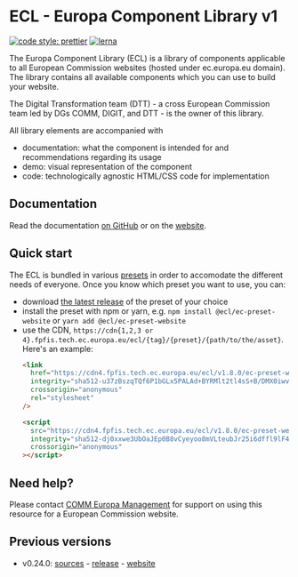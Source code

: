 # ECL - Europa Component Library v1

[![code style: prettier](https://img.shields.io/badge/code_style-prettier-ff69b4.svg?style=flat-square)](https://github.com/prettier/prettier)
[![lerna](https://img.shields.io/badge/maintained%20with-lerna-cc00ff.svg)](https://lernajs.io/)

The Europa Component Library (ECL) is a library of components applicable to all European Commission websites (hosted under ec.europa.eu domain). The library contains all available components which you can use to build your website.

The Digital Transformation team (DTT) - a cross European Commission team led by DGs COMM, DIGIT, and DTT - is the owner of this library.

All library elements are accompanied with

- documentation: what the component is intended for and recommendations regarding its usage
- demo: visual representation of the component
- code: technologically agnostic HTML/CSS code for implementation

## Documentation

Read the documentation [on GitHub](docs/README.md) or on the [website](https://ec-europa.github.io/europa-component-library/ec/docs/overview).

## Quick start

The ECL is bundled in various [presets](docs/06-presets.md) in order to accomodate the different needs of everyone. Once you know which preset you want to use, you can:

- download [the latest release](https://github.com/ec-europa/europa-component-library/releases/latest) of the preset of your choice
- install the preset with npm or yarn, e.g. `npm install @ecl/ec-preset-website` or `yarn add @ecl/ec-preset-website`
- use the CDN, `https://cdn{1,2,3 or 4}.fpfis.tech.ec.europa.eu/ecl/{tag}/{preset}/{path/to/the/asset}`. Here's an example:
  ```html
  <link
    href="https://cdn4.fpfis.tech.ec.europa.eu/ecl/v1.8.0/ec-preset-website/styles/ecl-ec-preset-website.css"
    integrity="sha512-u37zBszqTQf6P1bGLx5PALAd+BYRMlt2tl4sS+B/DMX0iwv6r0NkhrAJ8gUEtVsUoAC5GV3PYgCmfN14vN9qAg=="
    crossorigin="anonymous"
    rel="stylesheet"
  />
  ```
  ```html
  <script
    src="https://cdn4.fpfis.tech.ec.europa.eu/ecl/v1.8.0/ec-preset-website/scripts/ecl-ec-preset-website.js"
    integrity="sha512-dj0xxwe3UbOaJEp0B8vCyeyoo8mVLteubJr25i6dffl9lF4fRqTLlBy8P45CFwBv9VGv3Y42Mq2IIDHoFVdavw=="
    crossorigin="anonymous"
  ></script>
  ```

## Need help?

Please contact [COMM Europa Management](mailto:Europamanagement@ec.europa.eu) for support on using this resource for a European Commission website.

## Previous versions

- v0.24.0: [sources](https://github.com/ec-europa/europa-component-library/tree/v0) - [release](https://github.com/ec-europa/europa-component-library/releases/tag/v0.24.0) - [website](https://v0--europa-component-library.netlify.com/)
